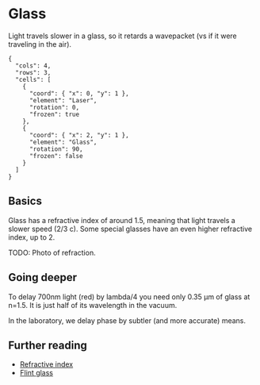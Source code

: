# Glass

Light travels slower in a glass, so it retards a wavepacket (vs if it were traveling in the air).

```{quantum-board}
{
  "cols": 4,
  "rows": 3,
  "cells": [
    {
      "coord": { "x": 0, "y": 1 },
      "element": "Laser",
      "rotation": 0,
      "frozen": true
    },
    {
      "coord": { "x": 2, "y": 1 },
      "element": "Glass",
      "rotation": 90,
      "frozen": false
    }
  ]
}
```

## Basics

Glass has a refractive index of around 1.5, meaning that light travels a slower speed (2/3 c).
Some special glasses have an even higher refractive index, up to 2.

TODO: Photo of refraction.

## Going deeper

To delay 700nm light (red) by lambda/4 you need only 0.35 µm of glass at n=1.5. It is just half of its wavelength in the vacuum.

In the laboratory, we delay phase by subtler (and more accurate) means.

## Further reading

* [Refractive index](https://en.wikipedia.org/wiki/Refractive_index)
* [Flint glass](https://en.wikipedia.org/wiki/Flint_glass)
